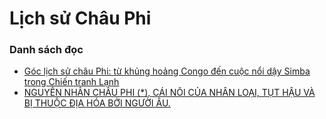 # Lịch sử Châu Phi

### Danh sách đọc

- [Góc lịch sử châu Phi: từ khủng hoảng Congo đến cuộc nổi dậy Simba trong Chiến tranh Lạnh](https://www.facebook.com/nclspage/posts/2821971644533419/)
- [NGUYÊN NHÂN CHÂU PHI (*), CÁI NÔI CỦA NHÂN LOẠI, TỤT HẬU VÀ BỊ THUỘC ĐỊA HÓA BỞI NGƯỜI ÂU.](https://en-gb.facebook.com/groups/lichsuvanminhphuongtay/posts/1174445613059077/)